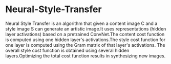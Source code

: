 # Neural-Style-Transfer
Neural Style Transfer is an algorithm that given a content image C and a style image S can generate an artistic image.It uses representations (hidden layer activations) based on a pretrained ConvNet.The content cost function is computed using one hidden layer's activations.The style cost function for one layer is computed using the Gram matrix of that layer's activations. The overall style cost function is obtained using several hidden layers.Optimizing the total cost function results in synthesizing new images.
